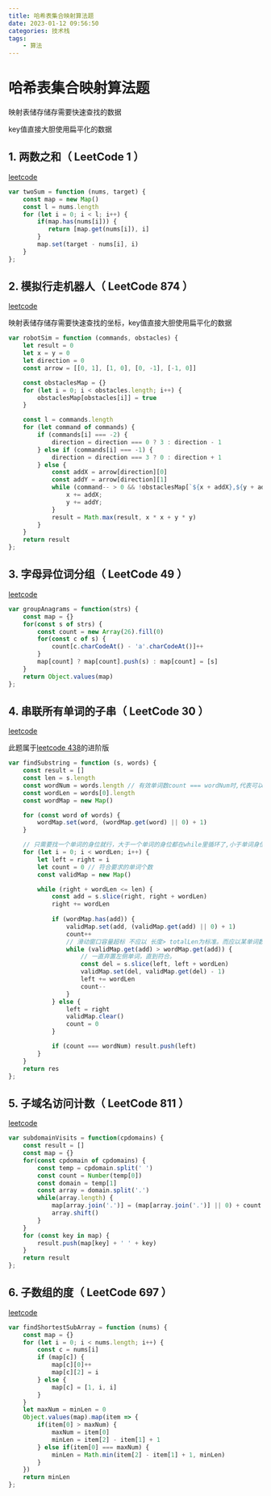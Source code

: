 ```yaml
---
title: 哈希表集合映射算法题
date: 2023-01-12 09:56:50
categories: 技术栈
tags: 
    - 算法
---
```


# 哈希表集合映射算法题

映射表储存储存需要快速查找的数据

key值直接大胆使用扁平化的数据

## 1. 两数之和（ LeetCode 1 ）

[leetcode](https://leetcode.cn/problems/two-sum/description/)

```js
var twoSum = function (nums, target) {
    const map = new Map()
    const l = nums.length
    for (let i = 0; i < l; i++) {
        if(map.has(nums[i])) {
           return [map.get(nums[i]), i] 
        }
        map.set(target - nums[i], i)
    }
};
```

## 2. 模拟行走机器人（ LeetCode 874 ）

[leetcode](https://leetcode.cn/problems/walking-robot-simulation/)

映射表储存储存需要快速查找的坐标，key值直接大胆使用扁平化的数据
```js
var robotSim = function (commands, obstacles) {
    let result = 0
    let x = y = 0
    let direction = 0
    const arrow = [[0, 1], [1, 0], [0, -1], [-1, 0]]

    const obstaclesMap = {}
    for (let i = 0; i < obstacles.length; i++) {
        obstaclesMap[obstacles[i]] = true
    }

    const l = commands.length
    for (let command of commands) {
        if (commands[i] === -2) {
            direction = direction === 0 ? 3 : direction - 1
        } else if (commands[i] === -1) {
            direction = direction === 3 ? 0 : direction + 1
        } else {
            const addX = arrow[direction][0]
            const addY = arrow[direction][1]
            while (command-- > 0 && !obstaclesMap[`${x + addX},${y + addY}`]) {
                x += addX;
                y += addY;
            }
            result = Math.max(result, x * x + y * y)
        }
    }
    return result
};
```

## 3. 字母异位词分组（ LeetCode 49 ）

[leetcode](https://leetcode.cn/problems/group-anagrams/)

```js
var groupAnagrams = function(strs) {
    const map = {}
    for(const s of strs) {
        const count = new Array(26).fill(0)
        for(const c of s) {
            count[c.charCodeAt() - 'a'.charCodeAt()]++
        }
        map[count] ? map[count].push(s) : map[count] = [s]
    }
    return Object.values(map)
};
```

## 4. 串联所有单词的子串（ LeetCode 30 ）

[leetcode](https://leetcode.cn/problems/group-anagrams/)

此题属于[leetcode 438](https://leetcode.cn/problems/find-all-anagrams-in-a-string/solutions/)的进阶版

```js
var findSubstring = function (s, words) {
    const result = []
    const len = s.length
    const wordNum = words.length // 有效单词数count === wordNum时,代表可以放进result
    const wordLen = words[0].length
    const wordMap = new Map()

    for (const word of words) {
        wordMap.set(word, (wordMap.get(word) || 0) + 1)
    }

    // 只需要找一个单词的身位就行，大于一个单词的身位都在while里循环了,小于单词身位的都无意义
    for (let i = 0; i < wordLen; i++) {
        let left = right = i
        let count = 0 // 符合要求的单词个数
        const validMap = new Map()

        while (right + wordLen <= len) {
            const add = s.slice(right, right + wordLen)
            right += wordLen
            
            if (wordMap.has(add)) {
                validMap.set(add, (validMap.get(add) || 0) + 1)
                count++
                // 滑动窗口容量超标 不应以 长度> totalLen为标准。而应以某单词数是否超标为标准，如下。
                while (validMap.get(add) > wordMap.get(add)) {
                    // 一直弃置左侧单词，直到符合。
                    const del = s.slice(left, left + wordLen)
                    validMap.set(del, validMap.get(del) - 1)
                    left += wordLen
                    count--
                }
            } else {
                left = right
                validMap.clear()
                count = 0
            }

            if (count === wordNum) result.push(left)
        }
    }
    return res
};
```

## 5. 子域名访问计数（ LeetCode 811 ）

[leetcode](https://leetcode.cn/problems/subdomain-visit-count/description/)

```js
var subdomainVisits = function(cpdomains) {
    const result = []
    const map = {}
    for(const cpdomain of cpdomains) {
        const temp = cpdomain.split(' ')
        const count = Number(temp[0])
        const domain = temp[1]
        const array = domain.split('.')
        while(array.length) {
            map[array.join('.')] = (map[array.join('.')] || 0) + count
            array.shift()
        }
    }
    for (const key in map) {
        result.push(map[key] + ' ' + key)
    }
    return result
};
```

## 6. 子数组的度（ LeetCode 697 ）

[leetcode](https://leetcode.cn/problems/degree-of-an-array/description/)

```js
var findShortestSubArray = function (nums) {
    const map = {}
    for (let i = 0; i < nums.length; i++) {
        const c = nums[i]
        if (map[c]) {
            map[c][0]++
            map[c][2] = i
        } else {
            map[c] = [1, i, i]
        }
    }
    let maxNum = minLen = 0
    Object.values(map).map(item => {
        if(item[0] > maxNum) {
            maxNum = item[0]
            minLen = item[2] - item[1] + 1
        } else if(item[0] === maxNum) {
            minLen = Math.min(item[2] - item[1] + 1, minLen)
        }
    })
    return minLen
};
```